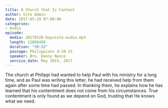 ```yaml
---
title: A Church that Is Content
author: Site Admin
date: 2017-05-29 07:00:00
categories:
- Audio
episode:
  media: 20170528-bayvista-audio.mp3
  length: 12888498
  duration: "39:32"
  passage: Philippians 4:10-13
  speaker: Bro. Danny Nance
  service_date: May 28th, 2017
---
```

The church at Philippi had wanted to help Paul with his ministry for a long time, and as Paul was writing this letter, he had received help from them again after some time had passed. In thanking them, he explains how he has learned that his contentment does not come from his circumstances. True contentment is only found as we depend on God, trusting that He knows what we need.